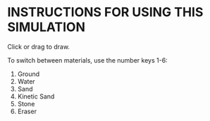 <h1> INSTRUCTIONS FOR USING THIS SIMULATION </h1>

Click or drag to draw.

To switch between materials, use the number keys 1-6:
<ol>
<li>Ground</li>
<li>Water</li>
<li>Sand</li>
<li>Kinetic Sand</li>
<li>Stone</li>
<li>Eraser</li>
</ol>
